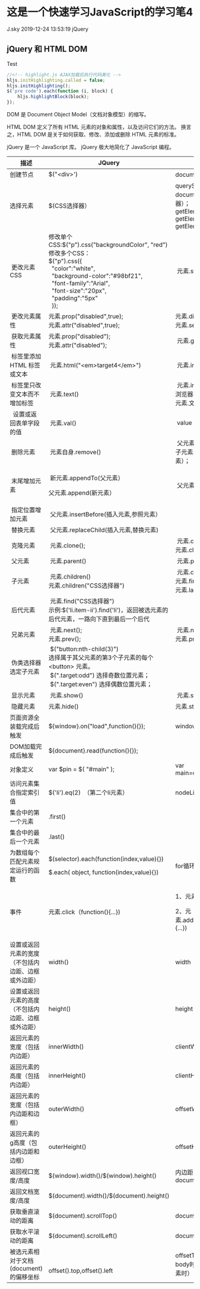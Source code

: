 <div class="blog-article">
<h1 class="title">这是一个快速学习JavaScript的学习笔4</h1>
<span class="author">J.sky</span>
<span class="time">2019-12-24 13:53:19</span>
<span class="tag">jQuery</span>
</div>

## jQuery 和 HTML DOM 

Test


```JavaScript
//<!-- highlight.js AJAX加载后执行代码美化 -->
hljs.initHighlighting.called = false;
hljs.initHighlighting();
$('pre code').each(function (i, block) {
    hljs.highlightBlock(block);
});

```

DOM 是 Document Object Model（文档对象模型）的缩写。


HTML DOM 定义了所有 HTML 元素的对象和属性，以及访问它们的方法。
换言之，HTML DOM 是关于如何获取、修改、添加或删除 HTML 元素的标准。

jQuery 是一个 JavaScript 库。
jQuery 极大地简化了 JavaScript 编程。

<div class="table-responsive">
<table class="table ">
        <thead class="thead-dark">
            <tr>
                <th scope="col">描述</th>
                <th scope="col">JQuery</th>
                <th scope="col">JavaScript</th>
                <td scope="col">&nbsp;</td>
            </tr>
        </thead>
        <tbody>
        <tr>
            <td>创建节点</td>
            <td>$("&lt;div&gt;')</td>
            <td>document.createElement("div“）</td>
        </tr>
        <tr>
            <td>选择元素</td>
            <td>$(CSS选择器）</td>
            <td>querySelector(CSS选择器）；<br>document.querySelectorAll(CSS选择器）；<br>getElementById();<br>getElementsByTagName();<br>getElementsByClassName();
            </td>
        </tr>
        <tr>
            <td>&nbsp;更改元素CSS</td>
            <td>修改单个CSS:$("p").css("backgroundColor", "red")<br>修改多个CSS：<br>$("p").css({<br>&nbsp;
                "color":"white",<br>&nbsp; "background-color":"#98bf21",<br>&nbsp; "font-family":"Arial",<br>&nbsp;
                "font-size":"20px",<br>&nbsp; "padding":"5px"<br>&nbsp; });</td>
            <td>&nbsp;元素.style.backgroundColor="red"</td>
        </tr>
        <tr>
            <td>&nbsp;更改元素属性</td>
            <td>元素.prop("disabled",true);<br>元素.attr("disabled",true);</td>
            <td>元素.disabled=true;<br>元素.setAttribute("disabled",true);</td>
        </tr>
        <tr>
            <td>&nbsp;获取元素属性</td>
            <td>元素.prop("disabled");<br>元素.attr("disabled");</td>
            <td>&nbsp;元素.getAttribute(”disabled")</td>
        </tr>
        <tr>
            <td>&nbsp;标签里添加 HTML 标签或文本</td>
            <td>&nbsp;元素.html("&lt;em&gt;target4&lt;/em&gt;")</td>
            <td>&nbsp;元素.innerHTML="&lt;em&gt;target4&lt;/em&gt;"</td>
        </tr>
        <tr>
            <td>&nbsp;标签里只改变文本而不增加标签</td>
            <td>&nbsp;元素.text()</td>
            <td>&nbsp;元素.innerText或者元素.textContent(不同浏览器不同方法）;<br>元素.文本子元素.nodeValue</td>
        </tr>
        <tr>
            <td>&nbsp;&nbsp;设置或返回表单字段的值</td>
            <td>&nbsp;元素.val()</td>
            <td>&nbsp;value</td>
        </tr>
        <tr>
            <td>&nbsp;删除元素</td>
            <td>&nbsp;元素自身.remove()</td>
            <td>&nbsp;父元素.removeChild(子元素）；<br>子元素.parentNode.removeChild(子元素）；</td>
        </tr>
        <tr>
            <td>&nbsp;末尾增加元素</td>
            <td>
                <p>&nbsp;新元素.appendTo(父元素）</p>
                <p>父元素.append(新元素）</p>
            </td>
            <td>&nbsp;父元素.appendChild(新元素）</td>
        </tr>
        <tr>
            <td>&nbsp;指定位置增加元素</td>
            <td>&nbsp;父元素.insertBefore(插入元素,参照元素）</td>
            <td>
        </tr>
        <tr>
            <td>&nbsp;替换元素</td>
            <td>&nbsp;父元素.replaceChild(插入元素,替换元素)</td>
            <td>
        </tr>
        <tr>
            <td>&nbsp;克隆元素</td>
            <td>&nbsp;元素.clone();</td>
            <td>&nbsp;元素.cloneNode(true):深克隆；<br>元素.cloneNode(false):浅克隆；</td>
        </tr>
        <tr>
            <td>&nbsp;父元素</td>
            <td>&nbsp;元素.parent()</td>
            <td>&nbsp;元素.parentNode</td>
        </tr>
        <tr>
            <td>&nbsp;子元素</td>
            <td>&nbsp;元素.children()<br>元素.children("CSS选择器")</td>
            <td>&nbsp;元素.childNodes（返回NodeList对象）<br>元素.firstChild;<br>元素.lastChild;</td>
        </tr>
        <tr>
            <td>&nbsp;后代元素</td>
            <td>&nbsp;元素.find("CSS选择器")<br>示例:$('li.item-ii').find('li')，返回被选元素的后代元素，一路向下直到最后一个后代</td>
            <td>
        </tr>
        <tr>
            <td>&nbsp;兄弟元素</td>
            <td>&nbsp;元素.next();<br>元素.prev();</td>
            <td>&nbsp;元素.nextSibling;<br>元素.previousSibling;</td>
        </tr>
        <tr>
            <td>&nbsp;伪类选择器选定子元素</td>
            <td>&nbsp;$("button:nth-child(3)")<br>选择属于其父元素的第3个子元素的每个&lt;button&gt; 元素。<br>&nbsp;$(".target:odd")
                选择奇数位置元素；<br>&nbsp;$(".target:even") 选择偶数位置元素；</td>
                <td>
        </tr>
        <tr>
            <td>&nbsp;显示元素</td>
            <td>&nbsp;元素.show()</td>
            <td>&nbsp;元素.style.display=“block"</td>
        </tr>
        <tr>
            <td>&nbsp;隐藏元素</td>
            <td>元素.hide()</td>
            <td>元素.style.display=“none"</td>
        </tr>
        <tr>
            <td>页面资源全装载完成后触发</td>
            <td>${window}.on("load",function(){});</td>
            <td>window.onload=function(){};</td>
        </tr>
        <tr>
            <td>DOM加载完成后触发</td>
            <td>${document}.read(function(){});</td>
        </tr>
        <tr>
            <td>对象定义</td>
            <td>var $pin = $( "#main" );</td>
            <td>var main=document.getElementById('main')</td>
        </tr>
        <tr>
            <td>访问元素集合指定索引值</td>
            <td>$('li').eq(2)&nbsp; （第二个li元素）</td>
            <td>nodeList[i]或nodeList.item(i)</td>
        </tr>
        <tr>
            <td>集合中的第一个元素</td>
            <td>.first()</td>
            <td>
        </tr>
        <tr>
            <td>集合中的最后一个元素</td>
            <td>.last()</td>
            <td>
        </tr>
        <tr>
            <td>为数组每个匹配元素规定运行的函数</td>
            <td>
                <p>$(selector).each(function(index,value){})</p>
                <p>$.each( object, function(index,value){})</p>
            </td>
            <td>for循环遍历执行</td>
        </tr>
        <tr>
            <td>事件</td>
            <td>元素.click（function(){...})</td>
            <td>
                <p>1、元素.onclick=function(){...}</p>
                <p>2、元素.addClickListener('click',function(){...})</p>
            </td>
        </tr>
        <tr>
            <td>设置或返回元素的宽度（不包括内边距、边框或外边距）</td>
            <td>width()</td>
            <td>width</td>
        </tr>
        <tr>
            <td>设置或返回元素的高度（不包括内边距、边框或外边距）</td>
            <td>height()　　</td>
            <td>height</td>
        </tr>
        <tr>
            <td>返回元素的宽度（包括内边距）</td>
            <td>innerWidth()</td>
            <td>clientWidth</td>
        </tr>
        <tr>
            <td>返回元素的高度（包括内边距）</td>
            <td>innerHeight()</td>
            <td>clientHeight</td>
        </tr>
        <tr>
            <td>返回元素的宽度（包括内边距和边框）</td>
            <td>outerWidth()</td>
            <td>offsetWidth</td>
        </tr>
        <tr>
            <td>返回元素的g高度（包括内边距和边框）</td>
            <td>outerHeight()</td>
            <td>offsetHeight</td>
        </tr>
        <tr>
            <td>返回视口宽度/高度</td>
            <td>$(window).width()/$(window).height()</td>
            <td>内边距=0情况下的document.documentElement.clientWidth</td>
        </tr>
        <tr>
            <td>返回文档宽度/高度</td>
            <td>$(document).width()/$(document).height()</td>
            <td>
        </tr>
        <tr>
            <td>获取垂直滚动的距离</td>
            <td>$(document).scrollTop()</td>
            <td>document.documentElement.scrollTop</td>
        </tr>
        <tr>
            <td>获取水平滚动的距离</td>
            <td>$(document).scrollLeft()</td>
            <td>document.documentElement.scrollLeft</td>
        </tr>
        <tr>
            <td>被选元素相对于文档(document)的偏移坐标</td>
            <td>
                <p>&nbsp;</p>
                <p>offset().top,offset().left</p>
            </td>
            <td>offsetTop,offsetLeft(offsetParent是默认body时，或者是效果相当于body的定位元素时）</td>
        </tr>
    </tbody>

</table>
</div>

